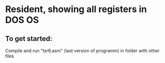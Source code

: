 # Resident, showing all registers in DOS OS
## To get started:
  Compile and run "tsr6.asm" (last version of programm) in folder with other files
